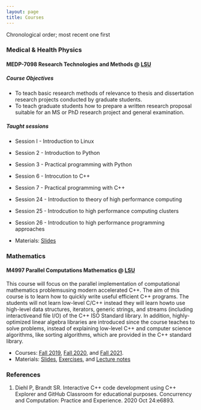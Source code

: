 ```yaml
---
layout: page
title: Courses
---
```

Chronological order; most recent one first

### Medical & Health Physics

#### MEDP-7098 Research Technologies and Methods @ [LSU](https://lsu.edu/)

##### Course Objectives

* To teach basic research methods of relevance to thesis and dissertation research projects
conducted by graduate students.
* To teach graduate students how to prepare a written research proposal suitable for an MS or
PhD research project and general examination.

##### Taught sessions

* Session I - Introduction to Linux
* Session 2 - Introduction to Python
* Session 3 - Practical programming with Python
* Session 6 - Introcution to C++
* Session 7 - Practical programming with C++
* Session 24 - Introduction to theory of high performance computing
* Session 25 - Introdcution to high performance computing clusters
* Session 26 - Introdcution to high performance programming approaches

* Materials: [Slides](https://github.com/diehlpkteaching/MEDP-7098)

### Mathematics

#### M4997 Parallel Computations Mathematics @ [LSU](https://lsu.edu/)

This course will focus on the parallel implementation of computational mathematics problemsusing modern accelerated C++. The aim of this course is to learn how to quickly write useful efficient C++ programs. The students will not learn low-level C/C++ instead they will learn howto use high-level data structures, iterators, generic strings, and streams (including interactiveand file I/O) of the C++ ISO Standard library. In addition, highly-optimized linear algebra libraries are introduced since the course teaches to solve problems, instead of explaining low-level C++ and computer science algorithms, like sorting algorithms, which are provided in the C++ standard library.

* Courses: [Fall 2019](https://www.cct.lsu.edu/~pdiehl/teaching/2019/4977/), [Fall 2020](https://www.cct.lsu.edu/~pdiehl/teaching/2020/4997/), and
[Fall 2021](https://www.cct.lsu.edu/~pdiehl/teaching/2021/4997/).
* Materials: [Slides](https://github.com/diehlpkteaching/ParallelComputationMath), [Exercises](https://github.com/diehlpkteaching/ParallelComputationMathExercise), and [Lecture notes](https://github.com/diehlpkteaching/ParallelComputationMathScript)


### References

1. Diehl P, Brandt SR. Interactive C++ code development using C++ Explorer and GitHub Classroom for educational purposes. Concurrency and Computation: Practice and Experience. 2020 Oct 24:e6893.
